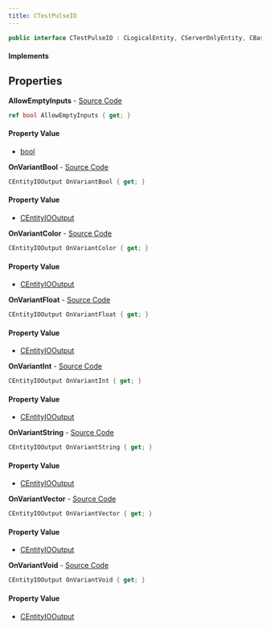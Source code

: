 ```yaml
---
title: CTestPulseIO
---
```


```csharp
public interface CTestPulseIO : CLogicalEntity, CServerOnlyEntity, CBaseEntity, CEntityInstance, ISchemaClass<CEntityInstance>, ISchemaClass<CBaseEntity>, ISchemaClass<CServerOnlyEntity>, ISchemaClass<CLogicalEntity>, ISchemaClass<CTestPulseIO>, ISchemaField, ISchemaClass, INativeHandle
```

#### Implements

## Properties

**AllowEmptyInputs** - [Source Code](https://github.com/swiftly-solution/swiftlys2/blob/main/managed/src/SwiftlyS2.Generated/Schemas/Interfaces/CTestPulseIO.cs#L30)

```csharp
ref bool AllowEmptyInputs { get; }
```

#### Property Value

- [bool](https://learn.microsoft.com/dotnet/api/system.boolean)

**OnVariantBool** - [Source Code](https://github.com/swiftly-solution/swiftlys2/blob/main/managed/src/SwiftlyS2.Generated/Schemas/Interfaces/CTestPulseIO.cs#L18)

```csharp
CEntityIOOutput OnVariantBool { get; }
```

#### Property Value

- [CEntityIOOutput](/docs/api/shared/schemadefinitions/centityiooutput)

**OnVariantColor** - [Source Code](https://github.com/swiftly-solution/swiftlys2/blob/main/managed/src/SwiftlyS2.Generated/Schemas/Interfaces/CTestPulseIO.cs#L26)

```csharp
CEntityIOOutput OnVariantColor { get; }
```

#### Property Value

- [CEntityIOOutput](/docs/api/shared/schemadefinitions/centityiooutput)

**OnVariantFloat** - [Source Code](https://github.com/swiftly-solution/swiftlys2/blob/main/managed/src/SwiftlyS2.Generated/Schemas/Interfaces/CTestPulseIO.cs#L22)

```csharp
CEntityIOOutput OnVariantFloat { get; }
```

#### Property Value

- [CEntityIOOutput](/docs/api/shared/schemadefinitions/centityiooutput)

**OnVariantInt** - [Source Code](https://github.com/swiftly-solution/swiftlys2/blob/main/managed/src/SwiftlyS2.Generated/Schemas/Interfaces/CTestPulseIO.cs#L20)

```csharp
CEntityIOOutput OnVariantInt { get; }
```

#### Property Value

- [CEntityIOOutput](/docs/api/shared/schemadefinitions/centityiooutput)

**OnVariantString** - [Source Code](https://github.com/swiftly-solution/swiftlys2/blob/main/managed/src/SwiftlyS2.Generated/Schemas/Interfaces/CTestPulseIO.cs#L24)

```csharp
CEntityIOOutput OnVariantString { get; }
```

#### Property Value

- [CEntityIOOutput](/docs/api/shared/schemadefinitions/centityiooutput)

**OnVariantVector** - [Source Code](https://github.com/swiftly-solution/swiftlys2/blob/main/managed/src/SwiftlyS2.Generated/Schemas/Interfaces/CTestPulseIO.cs#L28)

```csharp
CEntityIOOutput OnVariantVector { get; }
```

#### Property Value

- [CEntityIOOutput](/docs/api/shared/schemadefinitions/centityiooutput)

**OnVariantVoid** - [Source Code](https://github.com/swiftly-solution/swiftlys2/blob/main/managed/src/SwiftlyS2.Generated/Schemas/Interfaces/CTestPulseIO.cs#L16)

```csharp
CEntityIOOutput OnVariantVoid { get; }
```

#### Property Value

- [CEntityIOOutput](/docs/api/shared/schemadefinitions/centityiooutput)

